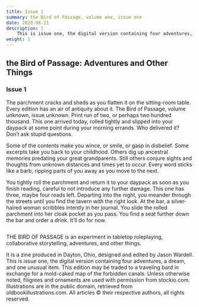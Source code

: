 ```yaml
---
title: Issue 1
summary: the Bird of Passage, volume one, issue one
date: 2020-08-21
description: |
    This is issue one, the digital version containing four adventures, a dream, and one unusual item. This edition may be traded to a traveling bard in exchange for a mold-caked map of the forbidden canals.
weight: 1
---
```

## the Bird of Passage: Adventures and Other Things

### Issue 1

The parchment cracks and sheds as you flatten it on the sitting-room table. Every edition has an air of antiquity about it. The Bird of Passage, volume unknown, issue unknown. Print run of two, or perhaps two hundred thousand. This one arrived today, rolled tightly and slipped into your daypack at some point during your morning errands. Who delivered it? Don’t ask stupid questions.

Some of the contents make you wince, or smile, or gasp in disbelief. Some excerpts take you back to your childhood. Others dig up ancestral memories predating your great grandparents. Still others conjure sights and thoughts from unknown distances and times yet to occur. Every word sticks like a barb, ripping parts of you away as you move to the next.

You tightly roll the parchment and return it to your daypack as soon as you finish reading, careful to not introduce any further damage. This one has three, maybe four reads left. Departing into the night, you meander through the streets until you find the tavern with the right look. At the bar, a silver-haired woman scribbles intently in her journal. You slide the rolled parchment into her cloak pocket as you pass. You find a seat further down the bar and order a drink. It’ll do for now.

```section
```

THE BIRD OF PASSAGE is an experiment in tabletop roleplaying, collaborative storytelling, adventures, and other things.

It is a zine produced in Dayton, Ohio, designed and edited by Jason Wardell. This is issue one, the digital version containing four adventures, a dream, and one unusual item. This edition may be traded to a traveling bard in exchange for a mold-caked map of the forbidden canals. Unless otherwise noted, filigrees and ornaments are used with permission from stockio.com. Illustrations are in the public domain, retrieved from oldbookillustrations.com. All articles © their respective authors, all rights reserved.
